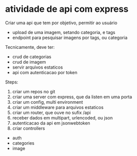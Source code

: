 # atividade de api com express

Criar uma api que tem por objetivo, permitir ao usuário

- upload de uma imagem, setando categoria, e tags
- endpoint para pesquisar imagens por tags, ou categoria

Tecnicamente, deve ter:
- crud de categorias
- crud de imagem
- servir arquivos estaticos
- api com autenticacao por token


Steps:


1. criar um repos no git
2. criar uma server com express, que da listen em uma porta
3. criar um config, multi environment
4. criar um middleware para arquivos estaticos
5. criar um router, que ouve no sufix /api
6. receber dados em multipart, urlencoded, ou json
7. autenticacao da api em jsonwebtoken
8. criar controllers
  * auth
  * categories
  * image
